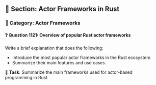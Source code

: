 ## 📘 Section: Actor Frameworks in Rust  
### 🔹 Category: Actor Frameworks  
#### ❓ Question 1121: Overview of popular Rust actor frameworks

Write a brief explanation that does the following:

- Introduce the most popular actor frameworks in the Rust ecosystem.
- Summarize their main features and use cases.

🔧 **Task:** Summarize the main frameworks used for actor-based programming in Rust.
